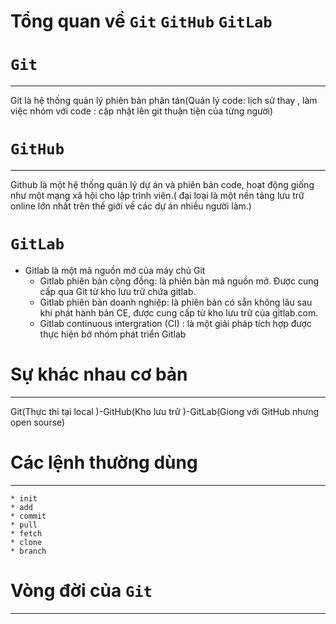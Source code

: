 #  Tổng quan về `Git` `GitHub` `GitLab`
# `Git`
---
Git là hệ thống quản lý phiên bản phân tán(Quản lý code: lịch sử thay , làm việc nhóm với code : cập nhật lên git thuận tiện của từng người)

# `GitHub`
---
Github là một hệ thống quản lý dự án và phiên bản code, hoạt động giống như một mạng xã hội cho lập trình viên.( đại loại là một nền tảng lưu trữ online lớn nhất trên thế giới về các dự án nhiều người làm.) 

# `GitLab`
* Gitlab là một mã nguồn mở của máy chủ Git
	* Gitlab phiên bản cộng đồng:  là phiên bản mã nguồn mở. Được cung cấp qua Git từ kho lưu trữ chứa gitlab.
	* Gitlab phiên bản doanh nghiệp: là phiên bản có sẵn không lâu sau khi phát hành bản CE, được cung cấp từ kho lưu trữ của gitlab.com.
	* Gitlab continuous intergration (CI) : là một giải pháp tích hợp được thực hiện bở nhóm phát triển Gitlab 


# Sự khác nhau cơ bản
---
 Git(Thực thi tại local )-GitHub(Kho lưu trữ )-GitLab(Giong với GitHub nhưng open sourse)


# Các lệnh thường dùng 
---
	* init
	* add
	* commit
	* pull
	* fetch
	* clone
	* branch


# Vòng đời của `Git` 
---
